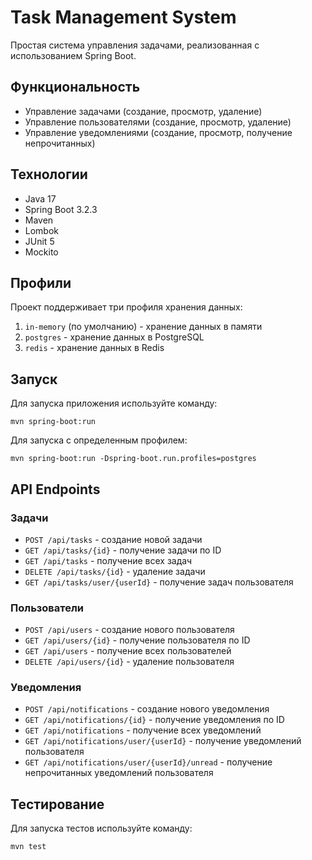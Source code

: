 # Task Management System

Простая система управления задачами, реализованная с использованием Spring Boot.

## Функциональность

- Управление задачами (создание, просмотр, удаление)
- Управление пользователями (создание, просмотр, удаление)
- Управление уведомлениями (создание, просмотр, получение непрочитанных)

## Технологии

- Java 17
- Spring Boot 3.2.3
- Maven
- Lombok
- JUnit 5
- Mockito

## Профили

Проект поддерживает три профиля хранения данных:

1. `in-memory` (по умолчанию) - хранение данных в памяти
2. `postgres` - хранение данных в PostgreSQL
3. `redis` - хранение данных в Redis

## Запуск

Для запуска приложения используйте команду:

```
mvn spring-boot:run
```

Для запуска с определенным профилем:

```
mvn spring-boot:run -Dspring-boot.run.profiles=postgres
```

## API Endpoints

### Задачи

- `POST /api/tasks` - создание новой задачи
- `GET /api/tasks/{id}` - получение задачи по ID
- `GET /api/tasks` - получение всех задач
- `DELETE /api/tasks/{id}` - удаление задачи
- `GET /api/tasks/user/{userId}` - получение задач пользователя

### Пользователи

- `POST /api/users` - создание нового пользователя
- `GET /api/users/{id}` - получение пользователя по ID
- `GET /api/users` - получение всех пользователей
- `DELETE /api/users/{id}` - удаление пользователя

### Уведомления

- `POST /api/notifications` - создание нового уведомления
- `GET /api/notifications/{id}` - получение уведомления по ID
- `GET /api/notifications` - получение всех уведомлений
- `GET /api/notifications/user/{userId}` - получение уведомлений пользователя
- `GET /api/notifications/user/{userId}/unread` - получение непрочитанных уведомлений пользователя

## Тестирование

Для запуска тестов используйте команду:

```
mvn test
``` 